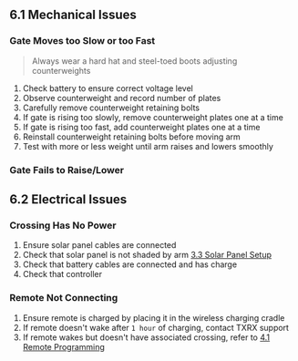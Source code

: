## 6.1 Mechanical Issues

### Gate Moves too Slow or too Fast

> Always wear a hard hat and steel-toed boots adjusting counterweights

1. Check battery to ensure correct voltage level
2. Observe counterweight and record number of plates
3. Carefully remove counterweight retaining bolts
5. If gate is rising too slowly, remove counterweight plates one at a time
6. If gate is rising too fast, add counterweight plates one at a time
7. Reinstall counterweight retaining bolts before moving arm
8. Test with more or less weight until arm raises and lowers smoothly

### Gate Fails to Raise/Lower

## 6.2 Electrical Issues

### Crossing Has No Power

1. Ensure solar panel cables are connected
2. Check that solar panel is not shaded by arm [3.3 Solar Panel Setup](crossing_setup.md#3.3-solar-panel-setup)
3. Check that battery cables are connected and has charge
4. Check that controller 

### Remote Not Connecting

1. Ensure remote is charged by placing it in the wireless charging cradle
2. If remote doesn't wake after ``1 hour`` of charging, contact TXRX support
3. If remote wakes but doesn't have associated crossing, refer to [4.1 Remote Programming](crossing_setup.md#3.3-solar-panel-setup)
